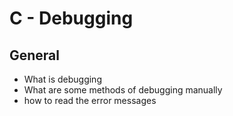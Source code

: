 # C - Debugging

## General

* What is debugging
* What are some methods of debugging manually
* how to read the error messages
